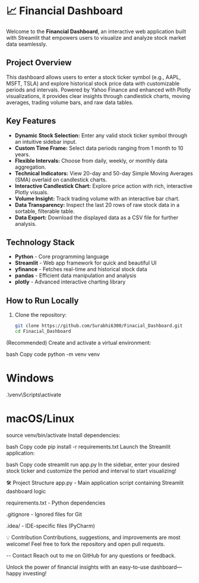 # 📈 Financial Dashboard

Welcome to the **Financial Dashboard**, an interactive web application built with Streamlit that empowers users to visualize and analyze stock market data seamlessly.

##  Project Overview

This dashboard allows users to enter a stock ticker symbol (e.g., AAPL, MSFT, TSLA) and explore historical stock price data with customizable periods and intervals. Powered by Yahoo Finance and enhanced with Plotly visualizations, it provides clear insights through candlestick charts, moving averages, trading volume bars, and raw data tables.

## Key Features

- **Dynamic Stock Selection:** Enter any valid stock ticker symbol through an intuitive sidebar input.
- **Custom Time Frame:** Select data periods ranging from 1 month to 10 years.
- **Flexible Intervals:** Choose from daily, weekly, or monthly data aggregation.
- **Technical Indicators:** View 20-day and 50-day Simple Moving Averages (SMA) overlaid on candlestick charts.
- **Interactive Candlestick Chart:** Explore price action with rich, interactive Plotly visuals.
- **Volume Insight:** Track trading volume with an interactive bar chart.
- **Data Transparency:** Inspect the last 20 rows of raw stock data in a sortable, filterable table.
- **Data Export:** Download the displayed data as a CSV file for further analysis.

##  Technology Stack

- **Python** - Core programming language
- **Streamlit** - Web app framework for quick and beautiful UI
- **yfinance** - Fetches real-time and historical stock data
- **pandas** - Efficient data manipulation and analysis
- **plotly** - Advanced interactive charting library

##  How to Run Locally

1. Clone the repository:
   ```bash
   git clone https://github.com/Surabhi6300/Finacial_Dashboard.git
   cd Finacial_Dashboard
(Recommended) Create and activate a virtual environment:

bash
Copy code
python -m venv venv
# Windows
.\venv\Scripts\activate
# macOS/Linux
source venv/bin/activate
Install dependencies:

bash
Copy code
pip install -r requirements.txt
Launch the Streamlit application:

bash
Copy code
streamlit run app.py
In the sidebar, enter your desired stock ticker and customize the period and interval to start visualizing!

🛠️ Project Structure
app.py - Main application script containing Streamlit dashboard logic

requirements.txt - Python dependencies

.gitignore - Ignored files for Git

.idea/ - IDE-specific files (PyCharm)

💡 Contribution
Contributions, suggestions, and improvements are most welcome! Feel free to fork the repository and open pull requests.

-- Contact
Reach out to me on GitHub for any questions or feedback.

Unlock the power of financial insights with an easy-to-use dashboard—happy investing! 
